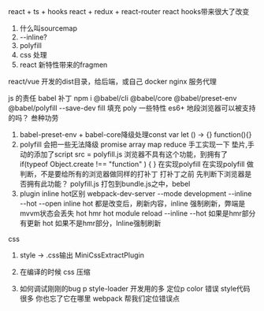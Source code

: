react + ts + hooks
react + redux + react-router react hooks带来很大了改变
1. 什么叫sourcemap
2. --inline?
3. polyfill
4. css 处理
5. react 新特性带来的fragmen

react/vue 开发的dist目录，给后端，或自己 docker nginx 服务代理

js 的责任 babel 补丁
 npm i @babel/cli @babel/core  @babel/preset-env @babel/polyfill --save-dev
 fill 填充 poly 一些特性
 es6+ 地段浏览器可以被支持的吗？
 叁种功劳 
 1. babel-preset-env + babel-core降级处理const var let () -> {} function(){}
 2. polyfill 会把一些无法降级 promise array map reduce 手工实现一下 垫片,手动的添加了script src = polyfill.js 浏览器不具有这个功能，到拥有了
  if(typeof Object.create !== "function" ) { }
  在实现polyfill
  在实现polyfill 做判断，不是要给所有的浏览器做同样的打补丁
  打补丁之前 先判断下浏览器是否拥有此功能？
  polyfill.js 打包到bundle.js之中，bebel
3. plugin
inline  hot区别
webpack-dev-server --mode development --inline --hot --open
inline hot 都是改变后，刷新内容，inline 强制刷新，弊端是mvvm状态会丢失 hot hmr hot module reload --inline --hot 如果是hmr部分有更新 hot 如果不是hmr部分，Inline强制刷新

css 
  1. style -> .css输出
  MiniCssExtractPlugin
  2. 在编译的时候 css 压缩

  3. 如何调试刚刚的bug  p 
  style-loader 开发用的多
  定位p color 错误 style代码很多 你也忘了它在哪里
  webpack 帮我们定位错误点
